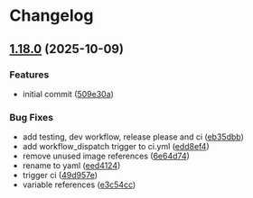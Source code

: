 # Changelog

## [1.18.0](https://github.com/doublewordai/waycast/compare/v1.17.0...v1.18.0) (2025-10-09)


### Features

* initial commit ([509e30a](https://github.com/doublewordai/waycast/commit/509e30ab93b1a8a06a6a91ec0429fc4d6e2a754d))


### Bug Fixes

* add testing, dev workflow, release please and ci ([eb35dbb](https://github.com/doublewordai/waycast/commit/eb35dbb193df1a01533befcb4452deb70d7b0fa1))
* add workflow_dispatch trigger to ci.yml ([edd8ef4](https://github.com/doublewordai/waycast/commit/edd8ef45497adb578e3e40aebf2f392cf602c9f8))
* remove unused image references ([6e64d74](https://github.com/doublewordai/waycast/commit/6e64d74957fe9cd6721c054d6a6e0f3f870ba0a6))
* rename to yaml ([eed4124](https://github.com/doublewordai/waycast/commit/eed4124d4e2ead1fe372a423becf041580bf0d17))
* trigger ci ([49d957e](https://github.com/doublewordai/waycast/commit/49d957e348716e25cfa53aea423e2cb9e656d099))
* variable references ([e3c54cc](https://github.com/doublewordai/waycast/commit/e3c54cc4c87e96aee97bebd6464b62daaa33e22d))
